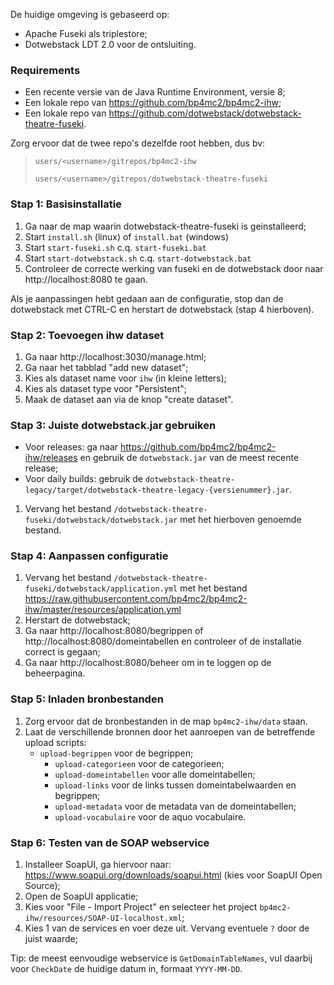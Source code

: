 De huidige omgeving is gebaseerd op:

- Apache Fuseki als triplestore;
- Dotwebstack LDT 2.0 voor de ontsluiting.

### Requirements

- Een recente versie van de Java Runtime Environment, versie 8;
- Een lokale repo van https://github.com/bp4mc2/bp4mc2-ihw;
- Een lokale repo van https://github.com/dotwebstack/dotwebstack-theatre-fuseki.

Zorg ervoor dat de twee repo's dezelfde root hebben, dus bv:

> `users/<username>/gitrepos/bp4mc2-ihw`
>
> `users/<username>/gitrepos/dotwebstack-theatre-fuseki`

### Stap 1: Basisinstallatie

1. Ga naar de map waarin dotwebstack-theatre-fuseki is geinstalleerd;
2. Start `install.sh` (linux) of `install.bat` (windows)
3. Start `start-fuseki.sh` c.q. `start-fuseki.bat`
4. Start `start-dotwebstack.sh` c.q. `start-dotwebstack.bat`
5. Controleer de correcte werking van fuseki en de dotwebstack door naar http://localhost:8080 te gaan.

Als je aanpassingen hebt gedaan aan de configuratie, stop dan de dotwebstack met CTRL-C en herstart de dotwebstack (stap 4 hierboven).

### Stap 2: Toevoegen ihw dataset

1. Ga naar http://localhost:3030/manage.html;
2. Ga naar het tabblad "add new dataset";
3. Kies als dataset name voor `ihw` (in kleine letters);
4. Kies als dataset type voor "Persistent";
5. Maak de dataset aan via de knop "create dataset".

### Stap 3: Juiste dotwebstack.jar gebruiken

- Voor releases: ga naar https://github.com/bp4mc2/bp4mc2-ihw/releases en gebruik de `dotwebstack.jar` van de meest recente release;
- Voor daily builds: gebruik de `dotwebstack-theatre-legacy/target/dotwebstack-theatre-legacy-{versienummer}.jar`.

1. Vervang het bestand `/dotwebstack-theatre-fuseki/dotwebstack/dotwebstack.jar` met het hierboven genoemde bestand.

### Stap 4: Aanpassen configuratie

1. Vervang het bestand `/dotwebstack-theatre-fuseki/dotwebstack/application.yml` met het bestand https://raw.githubusercontent.com/bp4mc2/bp4mc2-ihw/master/resources/application.yml
2. Herstart de dotwebstack;
3. Ga naar http://localhost:8080/begrippen of http://localhost:8080/domeintabellen en controleer of de installatie correct is gegaan;
4. Ga naar http://localhost:8080/beheer om in te loggen op de beheerpagina.

### Stap 5: Inladen bronbestanden

1. Zorg ervoor dat de bronbestanden in de map `bp4mc2-ihw/data` staan.
2. Laat de verschillende bronnen door het aanroepen van de betreffende upload scripts:
    - `upload-begrippen` voor de begrippen;
		- `upload-categorieen` voor de categorieen;
		- `upload-domeintabellen` voor alle domeintabellen;
		- `upload-links` voor de links tussen domeintabelwaarden en begrippen;
		- `upload-metadata` voor de metadata van de domeintabellen;
		- `upload-vocabulaire` voor de aquo vocabulaire.

### Stap 6: Testen van de SOAP webservice

1. Installeer SoapUI, ga hiervoor naar: https://www.soapui.org/downloads/soapui.html (kies voor SoapUI Open Source);
2. Open de SoapUI applicatie;
3. Kies voor "File - Import Project" en selecteer het project `bp4mc2-ihw/resources/SOAP-UI-localhost.xml`;
4. Kies 1 van de services en voer deze uit. Vervang eventuele `?` door de juist waarde;

Tip: de meest eenvoudige webservice is `GetDomainTableNames`, vul daarbij voor `CheckDate` de huidige datum in, formaat `YYYY-MM-DD`.
